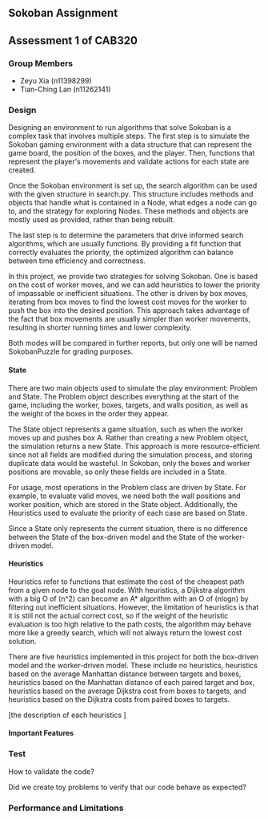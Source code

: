 ## Sokoban Assignment

## Assessment 1 of CAB320

### Group Members

- Zeyu Xia (n11398299)
- Tian-Ching Lan (n11262141)

### Design

Designing an environment to run algorithms that solve Sokoban is a complex task that involves multiple steps. The first step is to simulate the Sokoban gaming environment with a data structure that can represent the game board, the position of the boxes, and the player. Then, functions that represent the player's movements and validate actions for each state are created.

Once the Sokoban environment is set up, the search algorithm can be used with the given structure in search.py. This structure includes methods and objects that handle what is contained in a Node, what edges a node can go to, and the strategy for exploring Nodes. These methods and objects are mostly used as provided, rather than being rebuilt.

The last step is to determine the parameters that drive informed search algorithms, which are usually functions. By providing a fit function that correctly evaluates the priority, the optimized algorithm can balance between time efficiency and correctness.

In this project, we provide two strategies for solving Sokoban. One is based on the cost of worker moves, and we can add heuristics to lower the priority of impassable or inefficient situations. The other is driven by box moves, iterating from box moves to find the lowest cost moves for the worker to push the box into the desired position. This approach takes advantage of the fact that box movements are usually simpler than worker movements, resulting in shorter running times and lower complexity.

Both modes will be compared in further reports, but only one will be named SokobanPuzzle for grading purposes.


#### State
There are two main objects used to simulate the play environment: Problem and State. The Problem object describes everything at the start of the game, including the worker, boxes, targets, and walls position, as well as the weight of the boxes in the order they appear.

The State object represents a game situation, such as when the worker moves up and pushes box A. Rather than creating a new Problem object, the simulation returns a new State. This approach is more resource-efficient since not all fields are modified during the simulation process, and storing duplicate data would be wasteful. In Sokoban, only the boxes and worker positions are movable, so only these fields are included in a State.

For usage, most operations in the Problem class are driven by State. For example, to evaluate valid moves, we need both the wall positions and worker position, which are stored in the State object. Additionally, the Heuristics used to evaluate the priority of each case are based on State.

Since a State only represents the current situation, there is no difference between the State of the box-driven model and the State of the worker-driven model.

#### Heuristics
Heuristics refer to functions that estimate the cost of the cheapest path from a given node to the goal node. With heuristics, a Dijkstra algorithm with a big O of (n^2) can become an A* algorithm with an O of (nlogn) by filtering out inefficient situations. However, the limitation of heuristics is that it is still not the actual correct cost, so if the weight of the heuristic evaluation is too high relative to the path costs, the algorithm may behave more like a greedy search, which will not always return the lowest cost solution.

There are five heuristics implemented in this project for both the box-driven model and the worker-driven model. These include no heuristics, heuristics based on the average Manhattan distance between targets and boxes, heuristics based on the Manhattan distance of each paired target and box, heuristics based on the average Dijkstra cost from boxes to targets, and heuristics based on the Dijkstra costs from paired boxes to targets.

[the description of each heuristics ]

#### Important Features

### Test

How to validate the code?

Did we create toy problems to verify that our code behave as expected?

### Performance and Limitations

